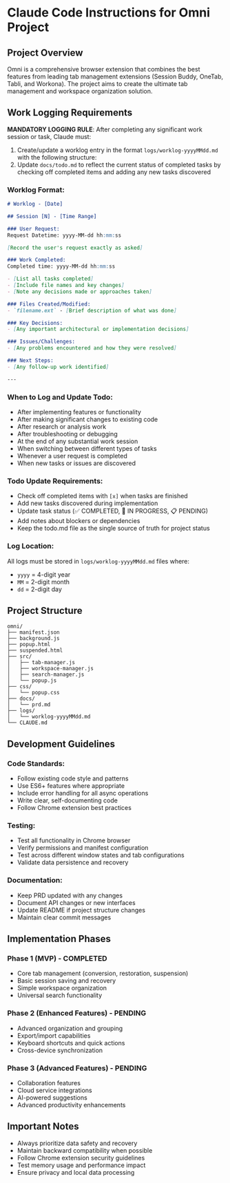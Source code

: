 # Claude Code Instructions for Omni Project

## Project Overview
Omni is a comprehensive browser extension that combines the best features from leading tab management extensions (Session Buddy, OneTab, Tabli, and Workona). The project aims to create the ultimate tab management and workspace organization solution.

## Work Logging Requirements

**MANDATORY LOGGING RULE**: After completing any significant work session or task, Claude must:
1. Create/update a worklog entry in the format `logs/worklog-yyyyMMdd.md` with the following structure:
2. Update `docs/todo.md` to reflect the current status of completed tasks by checking off completed items and adding any new tasks discovered

### Worklog Format:
```markdown
# Worklog - [Date]

## Session [N] - [Time Range]

### User Request:
Request Datetime: yyyy-MM-dd hh:mm:ss

[Record the user's request exactly as asked]

### Work Completed:
Completed time: yyyy-MM-dd hh:mm:ss

- [List all tasks completed]
- [Include file names and key changes]
- [Note any decisions made or approaches taken]

### Files Created/Modified:
- `filename.ext` - [Brief description of what was done]

### Key Decisions:
- [Any important architectural or implementation decisions]

### Issues/Challenges:
- [Any problems encountered and how they were resolved]

### Next Steps:
- [Any follow-up work identified]

---
```

### When to Log and Update Todo:
- After implementing features or functionality
- After making significant changes to existing code
- After research or analysis work
- After troubleshooting or debugging
- At the end of any substantial work session
- When switching between different types of tasks
- Whenever a user request is completed
- When new tasks or issues are discovered

### Todo Update Requirements:
- Check off completed items with `[x]` when tasks are finished
- Add new tasks discovered during implementation
- Update task status (✅ COMPLETED, 🔄 IN PROGRESS, 📋 PENDING)
- Add notes about blockers or dependencies
- Keep the todo.md file as the single source of truth for project status

### Log Location:
All logs must be stored in `logs/worklog-yyyyMMdd.md` files where:
- `yyyy` = 4-digit year
- `MM` = 2-digit month
- `dd` = 2-digit day

## Project Structure
```
omni/
├── manifest.json
├── background.js
├── popup.html
├── suspended.html
├── src/
│   ├── tab-manager.js
│   ├── workspace-manager.js
│   ├── search-manager.js
│   └── popup.js
├── css/
│   └── popup.css
├── docs/
│   └── prd.md
├── logs/
│   └── worklog-yyyyMMdd.md
└── CLAUDE.md
```

## Development Guidelines

### Code Standards:
- Follow existing code style and patterns
- Use ES6+ features where appropriate
- Include error handling for all async operations
- Write clear, self-documenting code
- Follow Chrome extension best practices

### Testing:
- Test all functionality in Chrome browser
- Verify permissions and manifest configuration
- Test across different window states and tab configurations
- Validate data persistence and recovery

### Documentation:
- Keep PRD updated with any changes
- Document API changes or new interfaces
- Update README if project structure changes
- Maintain clear commit messages

## Implementation Phases

### Phase 1 (MVP) - COMPLETED
- Core tab management (conversion, restoration, suspension)
- Basic session saving and recovery
- Simple workspace organization  
- Universal search functionality

### Phase 2 (Enhanced Features) - PENDING
- Advanced organization and grouping
- Export/import capabilities
- Keyboard shortcuts and quick actions
- Cross-device synchronization

### Phase 3 (Advanced Features) - PENDING
- Collaboration features
- Cloud service integrations
- AI-powered suggestions
- Advanced productivity enhancements

## Important Notes
- Always prioritize data safety and recovery
- Maintain backward compatibility when possible
- Follow Chrome extension security guidelines
- Test memory usage and performance impact
- Ensure privacy and local data processing